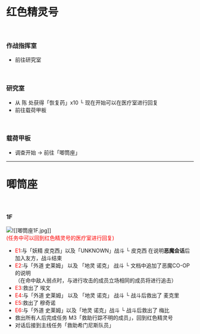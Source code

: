 # 红色精灵号

<br>

### 作战指挥室
- 前往研究室

<br>

### 研究室
- 从 陈 处获得「恢复药」x10
  └ 现在开始可以在医疗室进行回复
- 前往载荷甲板

<br>

### 载荷甲板
- 调查开始 -> 前往「唧筒座」

***

# 唧筒座  

<br>

### 1F  

![](地图图示.jpg)![[唧筒座1F.jpg]]  
<font color = "red">(任务中可以回到红色精灵号的医疗室进行回复)</font>  
- <font color = "red">E1</font>:与「妖精 皮克西」以及「UNKNOWN」战斗
  └ 皮克西 在说明**恶魔会话**后加入友方，战斗结束
- <font color = "red">E2</font>:与「外道 史莱姆」 以及 「地灵 诺克」 战斗
  └ 文档中追加了恶魔CO-OP的说明  
  （在命中敌人弱点时，与进行攻击的成员立场相同的成员将进行追击）
- <font color = "red">E3</font>:救出了 埃文
- <font color = "red">E4</font>:与「外道 史莱姆」 以及 「地灵 诺克」 战斗
  └ 战斗后救出了 麦克里
- <font color = "red">E5</font>:救出了 穆奇诺
- <font color = "red">E6</font>:与「外道 史莱姆」以及「地灵 诺克」战斗
  └ 战斗后救出了 梅比
- 救出所有人后完成任务 M3「救助行踪不明的成员」，回到红色精灵号
- 对话后接到主线任务「救助希门尼斯队员」
